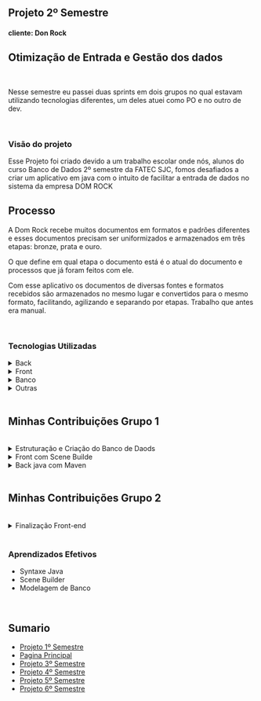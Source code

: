 <h2>Projeto 2º Semestre</h2>
<h4>cliente: Don Rock<h4>

<h2>Otimização de Entrada e Gestão dos dados</h2>

<br>

<p>Nesse semestre eu passei duas sprints em dois grupos no qual estavam utilizando tecnologias diferentes, um deles atuei como PO e no outro de dev.</p>

<br>

<h3>Visão do projeto</h3>
<p>
Esse Projeto foi criado devido a um trabalho escolar onde nós, alunos do curso Banco de Dados 2º semestre da FATEC SJC, fomos desafiados a criar um aplicativo em java com o intuito de facilitar a entrada de dados no sistema da empresa DOM ROCK
</p>

## Processo
<p>A Dom Rock recebe muitos documentos em formatos e padrões diferentes e esses documentos precisam ser uniformizados e armazenados em três etapas: bronze, prata e ouro.</p>
<p>O que define em qual etapa o documento está é o atual do documento e processos que já foram feitos com ele.</p>
<p>Com esse aplicativo os documentos de diversas fontes e formatos recebidos são armazenados no mesmo lugar e convertidos para o mesmo formato, facilitando, agilizando e separando por etapas. Trabalho que antes era manual.</p>

<br>

<h3>Tecnologias Utilizadas</h3>
<details>
<summary>Back</summary>

- [Java](https://www.java.com/pt-BR/)
- [Maven](https://maven.apache.org/)

</details>

<details>
<summary>Front</summary>

- [Scene Builder](https://gluonhq.com/products/scene-builder/)

</details>

<details>
<summary>Banco</summary>

- [MySQL](https://www.mysql.com/)
</details>


<details>
<summary>Outras</summary>

- [GitHub](https://github.com/)
- [Git](https://github.com/)
- [Discord](https://discord.com/)
</details>

<br>

<h2>Minhas Contribuições Grupo 1</h2>
<br>

<details>
<summary>Estruturação e Criação do Banco de Daods</summary>

Nesse semestre nos foi introduzido como modelar um banco de dados e eu fiquei responsavel por todas as partes do nosso.

<p align="center">
<img src="https://github.com/AugustoTSantos/PortifolioApis/blob/main/2Semestre/imagens/bd.png">
</p>

</details>

<details>
<summary>Front com Scene Builde </summary>

Um dos requisitos para esse semestre era uma interface para a aplicação eu comecei a fazer usando scene builder, <a>[Esse Link](https://github.com/Michaelfss/Projeto-Integrador-2022-1-CleanCode/tree/main/Projeto-Integrador-2022-1-CleanCode/API_DOM_ROCK/target/classes/com/example/view) contem os arquivos .fxml, que são usados pelo scene builder, das interfaces quais fui responsavel.

</details>

<details>
<summary>Back java com Maven</summary>

Outra coisa introduzida nesse semestre foi java e o inicio de POO, escrevi e estruturei o código.

<p align="center">
    <img src="https://github.com/AugustoTSantos/PortifolioApis/blob/main/2Semestre/imagens/back.png">
</p>

</details>

<br>

<h2>Minhas Contribuições Grupo 2</h2>
<br>

<details>
<summary>Finalização Front-end</summary>

No meu segundo grupo outra ferramenta estava sendo usada para o front-end como ela era parecida com scene builder me adaptei facil e fiz os toques finais em como ficou a aplicação.

<a>[Esse link](https://github.com/DatatechOffice/datatech_api/tree/main/Wireframes)</a> leva para uma pasta de imagens do projeto onde estão a versão final de todas as telas.

</details>

<br>


<h3>Aprendizados Efetivos</h3>

* Syntaxe Java
* Scene Builder
* Modelagem de Banco

<br>

<h2>Sumario</h2>

* [Projeto 1º Semestre](https://github.com/AugustoTSantos/PortifolioApis/tree/main/1Semestre)
* [Pagina Principal](https://github.com/AugustoTSantos/PortifolioApis/blob/main/README.md)
* [Projeto 3º Semestre](https://github.com/AugustoTSantos/PortifolioApis/tree/main/3Semestre)
* [Projeto 4º Semestre](https://github.com/AugustoTSantos/PortifolioApis/tree/main/4Semestre)
* [Projeto 5º Semestre](https://github.com/AugustoTSantos/PortifolioApis/tree/main/5Semestre)
* [Projeto 6º Semestre](https://github.com/AugustoTSantos/PortifolioApis/tree/main/6Semestre)
  
